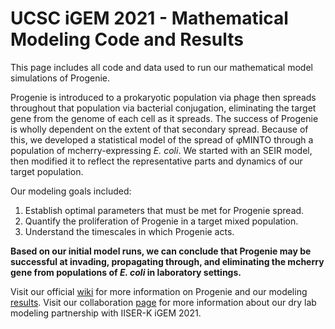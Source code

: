 # UCSC iGEM 2021 - Mathematical Modeling Code and Results

This page includes all code and data used to run our mathematical model simulations of Progenie.

Progenie is introduced to a prokaryotic population via phage then spreads throughout that population via bacterial conjugation, eliminating the target gene from the genome of each cell as it spreads. The success of Progenie is wholly dependent on the extent of that secondary spread. Because of this, we developed a statistical model of the spread of φMINTO through a population of mcherry-expressing *E. coli*. We started with an SEIR model, then modified it to reflect the representative parts and dynamics of our target population.

Our modeling goals included:
  1. Establish optimal parameters that must be met for Progenie spread.
  2. Quantify the proliferation of Progenie in a target mixed population.
  3. Understand the timescales in which Progenie acts.

**Based on our initial model runs, we can conclude that Progenie may be successful at invading, propagating through, and eliminating the mcherry gene from populations of *E. coli* in laboratory settings.**

Visit our official [wiki](https://2021.igem.org/Team:UCSC) for more information on Progenie and our modeling [results](https://2021.igem.org/Team:UCSC/Model).  Visit our collaboration [page](https://2021.igem.org/Team:UCSC/Partnership-Dry-Lab#drylab_start) for more information about our dry lab modeling partnership with IISER-K iGEM 2021.

